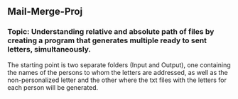 ## Mail-Merge-Proj
### Topic: Understanding relative and absolute path of files by creating a program that generates multiple ready to sent letters, simultaneously.
The starting point is two separate folders (Input and Output), one containing the names of the persons to whom the letters are addressed, as well as the non-personalized letter and the other where the txt files with the letters for each person will be generated.
